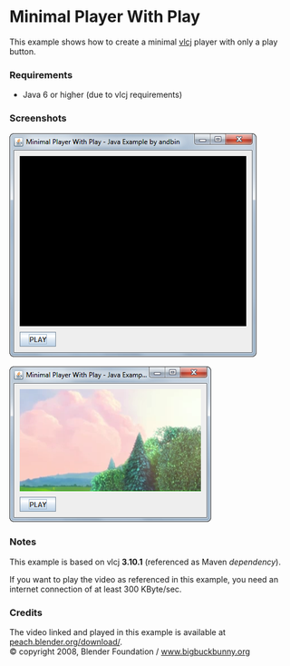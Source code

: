 # Minimal Player With Play

This example shows how to create a minimal [vlcj](https://github.com/caprica/vlcj)
player with only a play button.

### Requirements

* Java 6 or higher (due to vlcj requirements)

### Screenshots

![Screenshot 1](screenshot-01.png "Screenshot 1")

![Screenshot 2](screenshot-02.png "Screenshot 2")

### Notes

This example is based on vlcj **3.10.1** (referenced as Maven *dependency*).

If you want to play the video as referenced in this example, you need an internet
connection of at least 300 KByte/sec.

### Credits

The video linked and played in this example is available at [peach.blender.org/download/](https://peach.blender.org/download/).<br>
&copy; copyright 2008, Blender Foundation / www.bigbuckbunny.org
